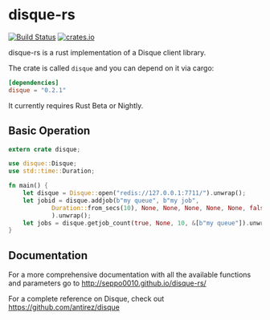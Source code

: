 # disque-rs

[![Build Status](https://travis-ci.org/seppo0010/disque-rs.svg?branch=master)](https://travis-ci.org/seppo0010/disque-rs)
[![crates.io](http://meritbadge.herokuapp.com/disque)](https://crates.io/crates/disque)

disque-rs is a rust implementation of a Disque client library.

The crate is called `disque` and you can depend on it via cargo:

```toml
[dependencies]
disque = "0.2.1"
```

It currently requires Rust Beta or Nightly.

## Basic Operation

```rust
extern crate disque;

use disque::Disque;
use std::time::Duration;

fn main() {
    let disque = Disque::open("redis://127.0.0.1:7711/").unwrap();
    let jobid = disque.addjob(b"my queue", b"my job",
            Duration::from_secs(10), None, None, None, None, None, false
            ).unwrap();
    let jobs = disque.getjob_count(true, None, 10, &[b"my queue"]).unwrap();
}
```

## Documentation

For a more comprehensive documentation with all the available functions and
parameters go to http://seppo0010.github.io/disque-rs/

For a complete reference on Disque, check out https://github.com/antirez/disque

